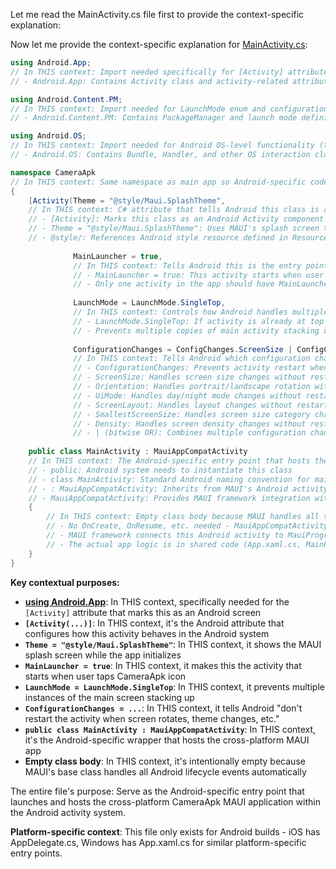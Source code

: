 Let me read the MainActivity.cs file first to provide the context-specific explanation:

Now let me provide the context-specific explanation for [MainActivity.cs](cci:7://file:///c:/Users/Parth/Desktop/2025/Personl/MAUIAPP/CameraApk/Platforms/Android/MainActivity.cs:0:0-0:0):

```csharp
using Android.App;
// In THIS context: Import needed specifically for [Activity] attribute and Android activity functionality
// - Android.App: Contains Activity class and activity-related attributes for Android platform

using Android.Content.PM;
// In THIS context: Import needed for LaunchMode enum and configuration change constants
// - Android.Content.PM: Contains PackageManager and launch mode definitions

using Android.OS;
// In THIS context: Import needed for Android OS-level functionality (though not directly used here)
// - Android.OS: Contains Bundle, Handler, and other OS interaction classes

namespace CameraApk
// In THIS context: Same namespace as main app so Android-specific code integrates with shared code
{
    [Activity(Theme = "@style/Maui.SplashTheme", 
    // In THIS context: C# attribute that tells Android this class is an Activity (screen/page)
    // - [Activity]: Marks this class as an Android Activity component
    // - Theme = "@style/Maui.SplashTheme": Uses MAUI's splash screen theme while app loads
    // - @style/: References Android style resource defined in Resources/values/styles.xml
    
              MainLauncher = true, 
              // In THIS context: Tells Android this is the entry point activity when app icon is tapped
              // - MainLauncher = true: This activity starts when user launches CameraApk from home screen
              // - Only one activity in the app should have MainLauncher = true
              
              LaunchMode = LaunchMode.SingleTop, 
              // In THIS context: Controls how Android handles multiple instances of this activity
              // - LaunchMode.SingleTop: If activity is already at top of stack, reuse it instead of creating new instance
              // - Prevents multiple copies of main activity stacking up
              
              ConfigurationChanges = ConfigChanges.ScreenSize | ConfigChanges.Orientation | ConfigChanges.UiMode | ConfigChanges.ScreenLayout | ConfigChanges.SmallestScreenSize | ConfigChanges.Density)]
              // In THIS context: Tells Android which configuration changes this activity handles itself
              // - ConfigurationChanges: Prevents activity restart when these changes occur
              // - ScreenSize: Handles screen size changes without restart
              // - Orientation: Handles portrait/landscape rotation without restart  
              // - UiMode: Handles day/night mode changes without restart
              // - ScreenLayout: Handles layout changes without restart
              // - SmallestScreenSize: Handles screen size category changes without restart
              // - Density: Handles screen density changes without restart
              // - | (bitwise OR): Combines multiple configuration change flags
              
    public class MainActivity : MauiAppCompatActivity
    // In THIS context: The Android-specific entry point that hosts the MAUI application
    // - public: Android system needs to instantiate this class
    // - class MainActivity: Standard Android naming convention for main activity
    // - : MauiAppCompatActivity: Inherits from MAUI's Android activity base class
    // - MauiAppCompatActivity: Provides MAUI framework integration with Android Activity lifecycle
    {
        // In THIS context: Empty class body because MAUI handles all the activity lifecycle automatically
        // - No OnCreate, OnResume, etc. needed - MauiAppCompatActivity handles everything
        // - MAUI framework connects this Android activity to MauiProgram.CreateMauiApp()
        // - The actual app logic is in shared code (App.xaml.cs, MainPage.xaml.cs, etc.)
    }
}
```

**Key contextual purposes:**

- **[using Android.App](cci:2://file:///c:/Users/Parth/Desktop/2025/Personl/MAUIAPP/CameraApk/App.xaml.cs:2:4-10:5)**: In THIS context, specifically needed for the `[Activity]` attribute that marks this as an Android screen
- **`[Activity(...)]`**: In THIS context, it's the Android attribute that configures how this activity behaves in the Android system
- **`Theme = "@style/Maui.SplashTheme"`**: In THIS context, it shows the MAUI splash screen while the app initializes
- **`MainLauncher = true`**: In THIS context, it makes this the activity that starts when user taps CameraApk icon
- **`LaunchMode = LaunchMode.SingleTop`**: In THIS context, it prevents multiple instances of the main screen stacking up
- **`ConfigurationChanges = ...`**: In THIS context, it tells Android "don't restart the activity when screen rotates, theme changes, etc."
- **`public class MainActivity : MauiAppCompatActivity`**: In THIS context, it's the Android-specific wrapper that hosts the cross-platform MAUI app
- **Empty class body**: In THIS context, it's intentionally empty because MAUI's base class handles all Android lifecycle events automatically

The entire file's purpose: Serve as the Android-specific entry point that launches and hosts the cross-platform CameraApk MAUI application within the Android activity system.

**Platform-specific context**: This file only exists for Android builds - iOS has AppDelegate.cs, Windows has App.xaml.cs for similar platform-specific entry points.